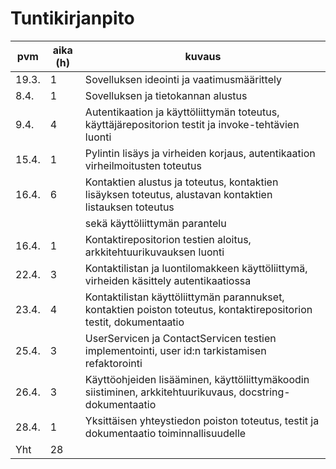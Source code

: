 # Tuntikirjanpito

| pvm   | aika (h) | kuvaus                                                                                                              |
| ----- | -------- | ------------------------------------------------------------------------------------------------------------------- |
| 19.3. | 1        | Sovelluksen ideointi ja vaatimusmäärittely                                                                          |
| 8.4.  | 1        | Sovelluksen ja tietokannan alustus                                                                                  |
| 9.4.  | 4        | Autentikaation ja käyttöliittymän toteutus, käyttäjärepositorion testit ja invoke-tehtävien luonti                  |
| 15.4. | 1        | Pylintin lisäys ja virheiden korjaus, autentikaation virheilmoitusten toteutus                                      |
| 16.4. | 6        | Kontaktien alustus ja toteutus, kontaktien lisäyksen toteutus, alustavan kontaktien listauksen toteutus             |
|       |          | sekä käyttöliittymän parantelu                                                                                      |
| 16.4. | 1        | Kontaktirepositorion testien aloitus, arkkitehtuurikuvauksen luonti                                                 |
| 22.4. | 3        | Kontaktilistan ja luontilomakkeen käyttöliittymä, virheiden käsittely autentikaatiossa                              |
| 23.4. | 4        | Kontaktilistan käyttöliittymän parannukset, kontaktien poiston toteutus, kontaktirepositorion testit, dokumentaatio |
| 25.4. | 3        | UserServicen ja ContactServicen testien implementointi, user id:n tarkistamisen refaktorointi                       |
| 26.4. | 3        | Käyttöohjeiden lisääminen, käyttöliittymäkoodin siistiminen, arkkitehtuurikuvaus, docstring-dokumentaatio           |
| 28.4. | 1        | Yksittäisen yhteystiedon poiston toteutus, testit ja dokumentaatio toiminnallisuudelle                              |
| Yht   | 28       |                                                                                                                     |
